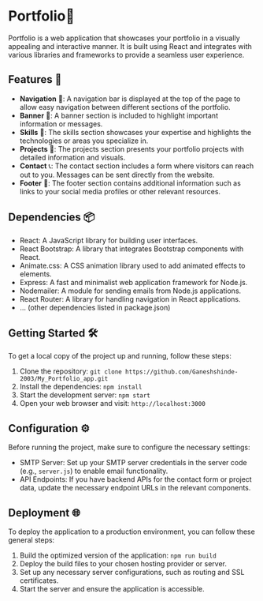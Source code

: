 # Portfolio🌟

Portfolio is a web application that showcases your portfolio in a visually appealing and interactive manner. It is built using React and integrates with various libraries and frameworks to provide a seamless user experience.

## Features 🚀

- **Navigation** 🧭: A navigation bar is displayed at the top of the page to allow easy navigation between different sections of the portfolio.
- **Banner** 🎉: A banner section is included to highlight important information or messages.
- **Skills** 💪: The skills section showcases your expertise and highlights the technologies or areas you specialize in.
- **Projects** 📂: The projects section presents your portfolio projects with detailed information and visuals.
- **Contact** 📞: The contact section includes a form where visitors can reach out to you. Messages can be sent directly from the website.
- **Footer** 👣: The footer section contains additional information such as links to your social media profiles or other relevant resources.

## Dependencies 📦

- React: A JavaScript library for building user interfaces.
- React Bootstrap: A library that integrates Bootstrap components with React.
- Animate.css: A CSS animation library used to add animated effects to elements.
- Express: A fast and minimalist web application framework for Node.js.
- Nodemailer: A module for sending emails from Node.js applications.
- React Router: A library for handling navigation in React applications.
- ... (other dependencies listed in package.json)

## Getting Started 🛠️

To get a local copy of the project up and running, follow these steps:

1. Clone the repository:
     `git clone https://github.com/Ganeshshinde-2003/My_Portfolio_app.git`
2. Install the dependencies: `npm install`
3. Start the development server: `npm start`
4. Open your web browser and visit: `http://localhost:3000`

## Configuration ⚙️

Before running the project, make sure to configure the necessary settings:

- SMTP Server: Set up your SMTP server credentials in the server code (e.g., `server.js`) to enable email functionality.
- API Endpoints: If you have backend APIs for the contact form or project data, update the necessary endpoint URLs in the relevant components.

## Deployment 🌐

To deploy the application to a production environment, you can follow these general steps:

1. Build the optimized version of the application: `npm run build`
2. Deploy the build files to your chosen hosting provider or server.
3. Set up any necessary server configurations, such as routing and SSL certificates.
4. Start the server and ensure the application is accessible.

